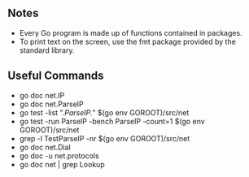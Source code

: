 ## Notes

- Every Go program is made up of functions contained in packages.
- To print text on the screen, use the fmt package provided by the standard library.

## Useful Commands

- go doc net.IP
- go doc net.ParseIP
- go test -list ".*ParseIP.*" $(go env GOROOT)/src/net
- go test -run ParseIP -bench ParseIP -count=1 $(go env GOROOT)/src/net
- grep -l TestParseIP -nr $(go env GOROOT)/src/net
- go doc net.Dial
- go doc -u net.protocols
- go doc net | grep Lookup
